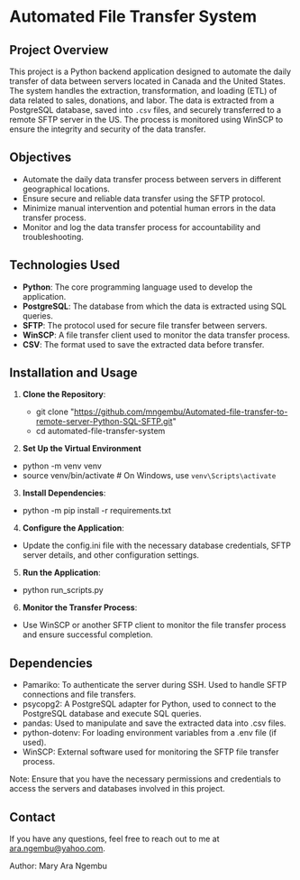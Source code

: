 # Automated File Transfer System

## Project Overview
This project is a Python backend application designed to automate the daily transfer of data between servers located in Canada and the United States. 
The system handles the extraction, transformation, and loading (ETL) of data related to sales, donations, and labor. The data is extracted from a PostgreSQL database, 
saved into `.csv` files, and securely transferred to a remote SFTP server in the US. The process is monitored using WinSCP to ensure the integrity and security of the data transfer.

## Objectives
- Automate the daily data transfer process between servers in different geographical locations.
- Ensure secure and reliable data transfer using the SFTP protocol.
- Minimize manual intervention and potential human errors in the data transfer process.
- Monitor and log the data transfer process for accountability and troubleshooting.

## Technologies Used
- **Python**: The core programming language used to develop the application.
- **PostgreSQL**: The database from which the data is extracted using SQL queries.
- **SFTP**: The protocol used for secure file transfer between servers.
- **WinSCP**: A file transfer client used to monitor the data transfer process.
- **CSV**: The format used to save the extracted data before transfer.

## Installation and Usage
1. **Clone the Repository**:
   - git clone "https://github.com/mngembu/Automated-file-transfer-to-remote-server-Python-SQL-SFTP.git"
   - cd automated-file-transfer-system

2. **Set Up the Virtual Environment** 
- python -m venv venv
- source venv/bin/activate  # On Windows, use `venv\Scripts\activate`

3. **Install Dependencies**:
- python -m pip install -r requirements.txt

4. **Configure the Application**:
- Update the config.ini file with the necessary database credentials, SFTP server details, and other configuration settings.

5. **Run the Application**:
- python run_scripts.py

6. **Monitor the Transfer Process**:
- Use WinSCP or another SFTP client to monitor the file transfer process and ensure successful completion.

## Dependencies
- Pamariko: To authenticate the server during SSH. Used to handle SFTP connections and file transfers.
- psycopg2: A PostgreSQL adapter for Python, used to connect to the PostgreSQL database and execute SQL queries.
- pandas: Used to manipulate and save the extracted data into .csv files.
- python-dotenv: For loading environment variables from a .env file (if used).
- WinSCP: External software used for monitoring the SFTP file transfer process.


Note:
Ensure that you have the necessary permissions and credentials to access the servers and databases involved in this project.


## Contact

If you have any questions, feel free to reach out to me at ara.ngembu@yahoo.com.

Author: Mary Ara Ngembu





   
